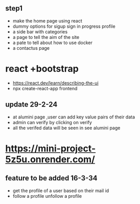 ## step1
- make the home page using react 
- dummy options for sigup sign in progress profile 
- a side bar with categories
- a page to tell the aim of the site
- a pate to tell about how to use docker
- a contactus page 
# react +bootstrap
- https://react.dev/learn/describing-the-ui
- npx create-react-app frontend
## update 29-2-24
- at alumini page ,user can add key value pairs of their data
- admin can verify by clicking on verify
- all the verifed data will be seen in see alumini page
# https://mini-project-5z5u.onrender.com/

## feature to be added 16-3-34
- get the profile of a user based on their mail id
- follow a profile unfollow a profile
